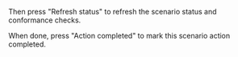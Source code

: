 
Then press "Refresh status" to refresh the scenario status and conformance checks.

When done, press "Action completed" to mark this scenario action completed.
